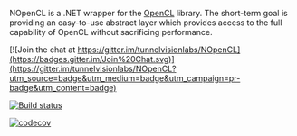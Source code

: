 NOpenCL is a .NET wrapper for the [OpenCL](http://www.khronos.org/opencl/) library.
The short-term goal is providing an easy-to-use abstract layer which provides access
to the full capability of OpenCL without sacrificing performance.

[![Join the chat at https://gitter.im/tunnelvisionlabs/NOpenCL](https://badges.gitter.im/Join%20Chat.svg)](https://gitter.im/tunnelvisionlabs/NOpenCL?utm_source=badge&utm_medium=badge&utm_campaign=pr-badge&utm_content=badge)

[![Build status](https://ci.appveyor.com/api/projects/status/0me6y9hqdv374m22/branch/master?svg=true)](https://ci.appveyor.com/project/sharwell/nopencl/branch/master)

[![codecov](https://codecov.io/gh/tunnelvisionlabs/NOpenCL/branch/master/graph/badge.svg)](https://codecov.io/gh/tunnelvisionlabs/NOpenCL)
